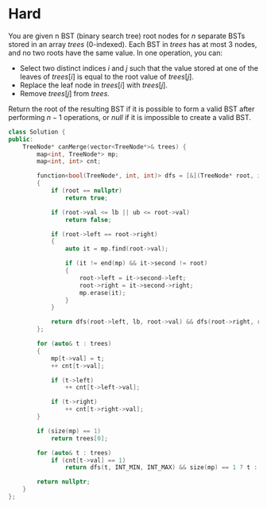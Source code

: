 # Hard

You are given n BST (binary search tree) root nodes for $n$ separate BSTs stored in an array $trees$ (0-indexed). Each BST in $trees$ has at most 3 nodes, and no two roots have the same value. In one operation, you can:

- Select two distinct indices $i$ and $j$ such that the value stored at one of the leaves of $trees[i]$ is equal to the root value of $trees[j]$.
- Replace the leaf node in $trees[i]$ with $trees[j]$.
- Remove $trees[j]$ from $trees$.

Return the root of the resulting BST if it is possible to form a valid BST after performing $n - 1$ operations, or $null$ if it is impossible to create a valid BST.

```cpp
class Solution {
public:
    TreeNode* canMerge(vector<TreeNode*>& trees) {
        map<int, TreeNode*> mp;
        map<int, int> cnt;

        function<bool(TreeNode*, int, int)> dfs = [&](TreeNode* root, int lb, int ub) -> bool
        {
            if (root == nullptr)
                return true;

            if (root->val <= lb || ub <= root->val)
                return false;

            if (root->left == root->right)
            {
                auto it = mp.find(root->val);

                if (it != end(mp) && it->second != root)
                {
                    root->left = it->second->left;
                    root->right = it->second->right;
                    mp.erase(it);
                }
            }

            return dfs(root->left, lb, root->val) && dfs(root->right, root->val, ub);
        };

        for (auto& t : trees)
        {
            mp[t->val] = t;
            ++ cnt[t->val];

            if (t->left)
                ++ cnt[t->left->val];

            if (t->right)
                ++ cnt[t->right->val];
        }

        if (size(mp) == 1)
            return trees[0];

        for (auto& t : trees)
            if (cnt[t->val] == 1)
                return dfs(t, INT_MIN, INT_MAX) && size(mp) == 1 ? t : nullptr;

        return nullptr;
    }
};
```
